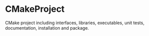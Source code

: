 # CMakeProject

CMake project including interfaces, libraries, executables, unit tests, documentation, installation and package.
